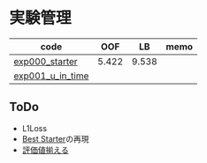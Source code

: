 # 実験管理

|code|OOF|LB|memo|
|--|--|--|--|
|[exp000_starter]|5.422|9.538||
|[exp001_u_in_time]||||


[exp000_starter]:https://www.kaggle.com/takamichitoda/ventilator-lstm-starter?scriptVersionId=75438952
[exp001_u_in_time]:https://www.kaggle.com/takamichitoda/ventilator-lstm-starter?scriptVersionId=75511345

## ToDo

- L1Loss
- [Best Starter](https://www.kaggle.com/yasufuminakama/ventilator-pressure-lstm-starter/notebook)の再現
- [評価値揃える](https://github.com/trtd56/VentilatorPressurePrediction/issues/2)
